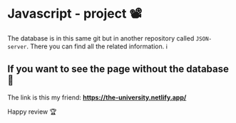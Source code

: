 # Javascript - project 📽️

The database is in this same git but in another repository called `JSON-server`. There you can find all the related information. ℹ

## If you want to see the page without the database 👀

The link is this my friend: **https://the-university.netlify.app/**

Happy review 🏆
